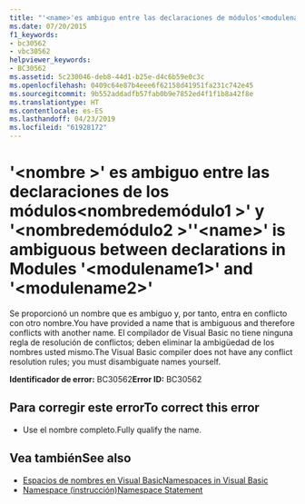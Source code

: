 ```yaml
---
title: "'<name>'es ambiguo entre las declaraciones de módulos'<modulename1>'y'<modulename2>'"
ms.date: 07/20/2015
f1_keywords:
- bc30562
- vbc30562
helpviewer_keywords:
- BC30562
ms.assetid: 5c230046-deb8-44d1-b25e-d4c6b59e0c3c
ms.openlocfilehash: 0409c64e87b4eee6f62158d41951fa231c742e45
ms.sourcegitcommit: 9b552addadfb57fab0b9e7852ed4f1f1b8a42f8e
ms.translationtype: HT
ms.contentlocale: es-ES
ms.lasthandoff: 04/23/2019
ms.locfileid: "61928172"
---
```

# <a name="name-is-ambiguous-between-declarations-in-modules-modulename1-and-modulename2"></a><span data-ttu-id="ea9cf-102">'\<nombre >' es ambiguo entre las declaraciones de los módulos\<nombredemódulo1 >' y '\<nombredemódulo2 >'</span><span class="sxs-lookup"><span data-stu-id="ea9cf-102">'\<name>' is ambiguous between declarations in Modules '\<modulename1>' and '\<modulename2>'</span></span>
<span data-ttu-id="ea9cf-103">Se proporcionó un nombre que es ambiguo y, por tanto, entra en conflicto con otro nombre.</span><span class="sxs-lookup"><span data-stu-id="ea9cf-103">You have provided a name that is ambiguous and therefore conflicts with another name.</span></span> <span data-ttu-id="ea9cf-104">El compilador de Visual Basic no tiene ninguna regla de resolución de conflictos; deben eliminar la ambigüedad de los nombres usted mismo.</span><span class="sxs-lookup"><span data-stu-id="ea9cf-104">The Visual Basic compiler does not have any conflict resolution rules; you must disambiguate names yourself.</span></span>  
  
 <span data-ttu-id="ea9cf-105">**Identificador de error:** BC30562</span><span class="sxs-lookup"><span data-stu-id="ea9cf-105">**Error ID:** BC30562</span></span>  
  
## <a name="to-correct-this-error"></a><span data-ttu-id="ea9cf-106">Para corregir este error</span><span class="sxs-lookup"><span data-stu-id="ea9cf-106">To correct this error</span></span>  
  
- <span data-ttu-id="ea9cf-107">Use el nombre completo.</span><span class="sxs-lookup"><span data-stu-id="ea9cf-107">Fully qualify the name.</span></span>  
  
## <a name="see-also"></a><span data-ttu-id="ea9cf-108">Vea también</span><span class="sxs-lookup"><span data-stu-id="ea9cf-108">See also</span></span>

- [<span data-ttu-id="ea9cf-109">Espacios de nombres en Visual Basic</span><span class="sxs-lookup"><span data-stu-id="ea9cf-109">Namespaces in Visual Basic</span></span>](../../visual-basic/programming-guide/program-structure/namespaces.md)
- [<span data-ttu-id="ea9cf-110">Namespace (instrucción)</span><span class="sxs-lookup"><span data-stu-id="ea9cf-110">Namespace Statement</span></span>](../../visual-basic/language-reference/statements/namespace-statement.md)
